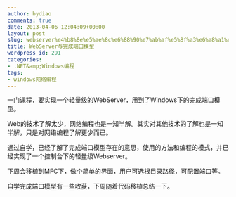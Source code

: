 ```yaml
---
author: bydiao
comments: true
date: 2013-04-06 12:04:09+00:00
layout: post
slug: webserver%e4%b8%8e%e5%ae%8c%e6%88%90%e7%ab%af%e5%8f%a3%e6%a8%a1%e5%9e%8b
title: WebServer与完成端口模型
wordpress_id: 291
categories:
- .NET&amp;Windows编程
tags:
- windows网络编程
---
```


一门课程，要实现一个轻量级的WebServer，用到了Windows下的完成端口模型。

Web的技术了解太少，网络编程也是一知半解。其实对其他技术的了解也是一知半解，只是对网络编程了解更少而已。

通过自学，已经了解了完成端口模型存在的意思，使用的方法和编程的模式，并已经实现了一个控制台下的轻量级Webserver。

下周会移植到MFC下，做个简单的界面，用户可选根目录路径，可配置端口等。

自学完成端口模型有一些收获，下周随着代码移植总结一下。
